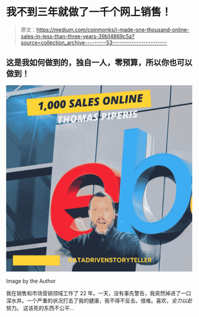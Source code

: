 # 我不到三年就做了一千个网上销售！

> 原文：<https://medium.com/coinmonks/i-made-one-thousand-online-sales-in-less-than-three-years-39b14869c5a?source=collection_archive---------53----------------------->

## 这是我如何做到的，独自一人，零预算，所以你也可以做到！

![](img/49bc3c3b96b79677a804a709a4681582.png)

Image by the Author

我在销售和市场营销领域工作了 22 年。一天，没有事先警告，我突然掉进了一口深水井。一个严重的状况打击了我的健康，我不得不反击。很难。喜欢，*全力以赴*努力。
这该死的东西不公平…